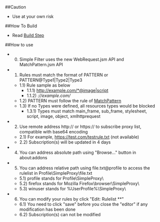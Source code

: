 ##Caution

- Use at your own risk

##How To Build

- Read <a href="https://github.com/jc3213/Misc/blob/master/Manual/en-US/HowToBuild.md">Build Step</a>

##How to use

- 0) Simple Filter uses the new WebRequest.jsm API and MatchPattern.jsm API
- 1) Rules must match the format of PATTERN or PATTERN@Type1|Type2|Type3
  - 1.1) Rule sample as below
    - 1.1.1) http://example.com/*@image|script
    - 1.1.2) *://example.com/<a href="https://github.com/jc3213/Misc/edit/master/Manual/en-US/SimpleFilter.md">*</a>
  - 1.2) PATTERN must follow the rule of <a href="https://developer.mozilla.org/en-US/Add-ons/WebExtensions/Match_patterns">MatchPattern</a>
  - 1.3) If no Types were defined, all resources types would be blocked
    - 1.3.1) Types must match main_frame, sub_frame, stylesheet, script, image, object, xmlhttprequest
- 2) Use remote address http:// or https:// to subscribe proxy list, compatible with base64 encoding
  - 2.1) For example, https://test.com/testrule.txt (not available)
  - 2.2) Subscription(s) will be updated in 4 days
- 4) You can address absolute path using "Browse..." button in about:addons
- 5) You can address relative path using file.txt@profile to access the rulelist in Profile\SimpleProxy\file.txt
  - 5.1) profile stands for Profile\SimpleProxy\
  - 5.2) firefox stands for Mozilla Firefox\browser\SimpleProxy\
  - 5.3) winuser stands for %UserProfile%\SimpleProxy\
- 6) You can modify your rules by click "Edit: Rulelist **"
  - 6.1) You need to click "save" before you close the "editor" if any modification has been done
  - 6.2) Subscription(s) can not be modified

